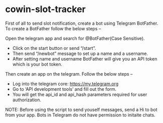 # cowin-slot-tracker

First of all to send slot notification, create a bot using Telegram BotFather. To create a BotFather follow the below steps –

Open the telegram app and search for @BotFather(Case Sensitive).
* Click on the start button or send “/start”.
* Then send “/newbot” message to set up a name and a username.
* After setting name and username BotFather will give you an API token which is your bot token.

Then create an app on the telegram. Follow the below steps –
* Log into the telegram core: https://my.telegram.org
* Go to ‘API development tools’ and fill out the form.
* You will get the api_id and api_hash parameters required for user authorization.

NOTE: Before using the script to send youself messages, send a Hi to bot from your app. Bots in Telegram do not have permission to initaite chats.
